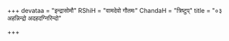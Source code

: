 +++
devataa = "इन्द्रासोमौ"
RShiH = "वामदेवो गौतमः"
ChandaH = "त्रिष्टुप्"
title = "०३ अहन्निन्द्रो अदहदग्निरिन्दो"

+++
